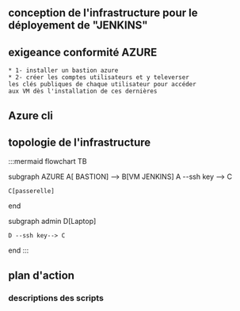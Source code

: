 ## conception de l'infrastructure pour le déployement de "JENKINS"

## exigeance conformité AZURE
    * 1- installer un bastion azure
    * 2- créer les comptes utilisateurs et y televerser  
    les clés publiques de chaque utilisateur pour accéder  
    aux VM dès l'installation de ces dernières

## Azure cli

## topologie de l'infrastructure

:::mermaid
flowchart TB
 
  subgraph AZURE 
    A[ BASTION] --> B[VM JENKINS]
    A --ssh key --> C
   
    C[passerelle]
  end

  subgraph admin
    D[Laptop]
   
    D --ssh key--> C
  end
:::
## plan d'action
### descriptions des scripts